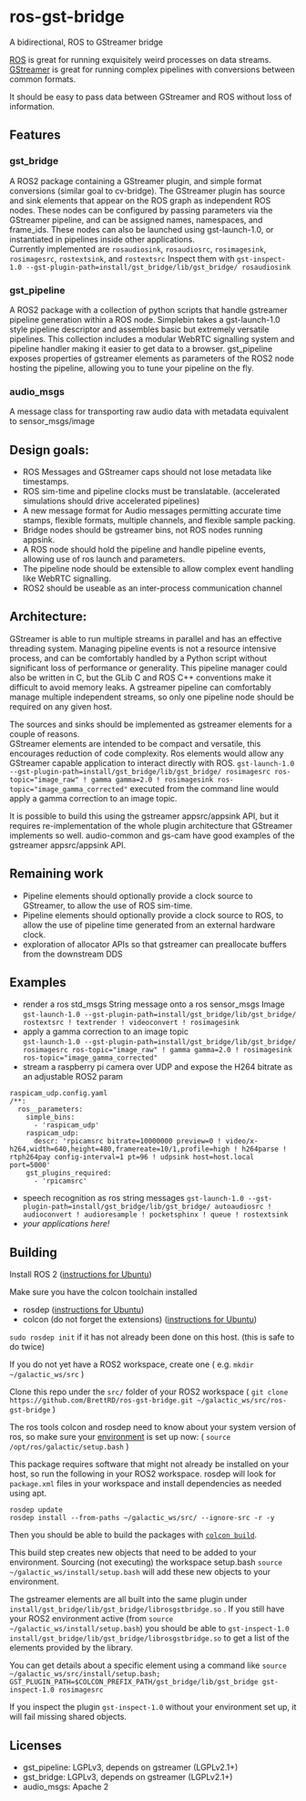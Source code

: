 # ros-gst-bridge
A bidirectional, ROS to GStreamer bridge

[ROS](https://www.ros.org/) is great for running exquisitely weird processes on data streams.\
[GStreamer](https://gstreamer.freedesktop.org/documentation/) is great for running complex pipelines with conversions between common formats.

It should be easy to pass data between GStreamer and ROS without loss of information.

## Features

### gst_bridge
A ROS2 package containing a GStreamer plugin, and simple format conversions (similar goal to cv-bridge).
The GStreamer plugin has source and sink elements that appear on the ROS graph as independent ROS nodes.
These nodes can be configured by passing parameters via the GStreamer pipeline, and can be assigned names, namespaces, and frame_ids.  These nodes can also be launched using gst-launch-1.0, or instantiated in pipelines inside other applications.  
Currently implemented are `rosaudiosink`, `rosaudiosrc`, `rosimagesink`, `rosimagesrc`, `rostextsink`, and `rostextsrc`
Inspect them with `gst-inspect-1.0 --gst-plugin-path=install/gst_bridge/lib/gst_bridge/ rosaudiosink`

### gst_pipeline
A ROS2 package with a collection of python scripts that handle gstreamer pipeline generation within a ROS node.
Simplebin takes a gst-launch-1.0 style pipeline descriptor and assembles basic but extremely versatile pipelines.
This collection includes a modular WebRTC signalling system and pipeline handler making it easier to get data to a browser.
gst_pipeline exposes properties of gstreamer elements as parameters of the ROS2 node hosting the pipeline, allowing you to tune your pipeline on the fly.

### audio_msgs
A message class for transporting raw audio data with metadata equivalent to sensor_msgs/image

## Design goals:
* ROS Messages and GStreamer caps should not lose metadata like timestamps.
* ROS sim-time and pipeline clocks must be translatable. (accelerated simulations should drive accelerated pipelines)
* A new message format for Audio messages permitting accurate time stamps, flexible formats, multiple channels, and flexible sample packing.
* Bridge nodes should be gstreamer bins, not ROS nodes running appsink.
* A ROS node should hold the pipeline and handle pipeline events, allowing use of ros launch and parameters.
* The pipeline node should be extensible to allow complex event handling like WebRTC signalling.
* ROS2 should be useable as an inter-process communication channel

## Architecture:
GStreamer is able to run multiple streams in parallel and has an effective threading system. 
Managing pipeline events is not a resource intensive process, and can be comfortably handled by a Python script without significant loss of performance or generality. This pipeline manager could also be written in C, but the GLib C and ROS C++ conventions make it difficult to avoid memory leaks.
A gstreamer pipeline can comfortably manage multiple independent streams, so only one pipeline node should be required on any given host.

The sources and sinks should be implemented as gstreamer elements for a couple of reasons.\
GStreamer elements are intended to be compact and versatile, this encourages reduction of code complexity.
Ros elements would allow any GStreamer capable application to interact directly with ROS.  `gst-launch-1.0 --gst-plugin-path=install/gst_bridge/lib/gst_bridge/ rosimagesrc ros-topic="image_raw" ! gamma gamma=2.0 ! rosimagesink ros-topic="image_gamma_corrected"` executed from the command line would apply a gamma correction to an image topic.

It is possible to build this using the gstreamer appsrc/appsink API, but it requires re-implementation of the whole plugin architecture that GStreamer implements so well.
audio-common and gs-cam have good examples of the gstreamer appsrc/appsink API.  


## Remaining work
* Pipeline elements should optionally provide a clock source to GStreamer, to allow the use of ROS sim-time.
* Pipeline elements should optionally provide a clock source to ROS, to allow the use of pipeline time generated from an external hardware clock.
* exploration of allocator APIs so that gstreamer can preallocate buffers from the downstream DDS


## Examples
* render a ros std_msgs String message onto a ros sensor_msgs Image  
  `gst-launch-1.0 --gst-plugin-path=install/gst_bridge/lib/gst_bridge/ rostextsrc ! textrender ! videoconvert ! rosimagesink`
* apply a gamma correction to an image topic  
  `gst-launch-1.0 --gst-plugin-path=install/gst_bridge/lib/gst_bridge/ rosimagesrc ros-topic="image_raw" ! gamma gamma=2.0 ! rosimagesink ros-topic="image_gamma_corrected"`
* stream a raspberry pi camera over UDP and expose the H264 bitrate as an adjustable ROS2 param
```
raspicam_udp.config.yaml
/**:
  ros__parameters:
    simple_bins:
      - 'raspicam_udp'
    raspicam_udp:
      descr: 'rpicamsrc bitrate=10000000 preview=0 ! video/x-h264,width=640,height=480,framereate=10/1,profile=high ! h264parse ! rtph264pay config-interval=1 pt=96 ! udpsink host=host.local port=5000'
    gst_plugins_required:
      - 'rpicamsrc'
```
* speech recognition as ros string messages
  `gst-launch-1.0 --gst-plugin-path=install/gst_bridge/lib/gst_bridge/ autoaudiosrc ! audioconvert ! audioresample ! pocketsphinx ! queue ! rostextsink`
* *your applications here!*


## Building
Install ROS 2 ([instructions for Ubuntu](https://docs.ros.org/en/galactic/Installation/Ubuntu-Install-Debians.html))

Make sure you have the colcon toolchain installed
* rosdep ([instructions for Ubuntu](http://wiki.ros.org/rosdep#Installing_rosdep))
* colcon (do not forget the extensions) ([instructions for Ubuntu](https://colcon.readthedocs.io/en/released/user/installation.html#using-debian-packages))

`sudo rosdep init` if it has not already been done on this host. (this is safe to do twice)

If you do not yet have a ROS2 workspace, create one ( e.g. `mkdir ~/galactic_ws/src` )

Clone this repo under the `src/` folder of your ROS2 workspace ( `git clone https://github.com/BrettRD/ros-gst-bridge.git ~/galactic_ws/src/ros-gst-bridge` )

The ros tools colcon and rosdep need to know about your system version of ros, so make sure your [environment](https://docs.ros.org/en/galactic/Installation/Ubuntu-Install-Debians.html#environment-setup) is set up now: ( `source /opt/ros/galactic/setup.bash` )

This package requires software that might not already be installed on your host, so run the following in your ROS2 workspace.  rosdep will look for `package.xml` files in your workspace and install dependencies as needed using apt.
```
rosdep update
rosdep install --from-paths ~/galactic_ws/src/ --ignore-src -r -y
```

Then you should be able to build the packages with [`colcon build`](https://docs.ros.org/en/galactic/Tutorials/Colcon-Tutorial.html).

This build step creates new objects that need to be added to your environment.
Sourcing (not executing) the workspace setup.bash `source ~/galactic_ws/install/setup.bash` will add these new objects to your environment.

The gstreamer elements are all built into the same plugin under `install/gst_bridge/lib/gst_bridge/librosgstbridge.so` .
If you still have your ROS2 environment active (from `source ~/galactic_ws/install/setup.bash`) you should be able to `gst-inspect-1.0 install/gst_bridge/lib/gst_bridge/librosgstbridge.so` to get a list of the elements provided by the library.

You can get details about a specific element using a command like `source ~/galactic_ws/src/install/setup.bash; GST_PLUGIN_PATH=$COLCON_PREFIX_PATH/gst_bridge/lib/gst_bridge gst-inspect-1.0 rosimagesrc`

If you inspect the plugin `gst-inspect-1.0` without your environment set up, it will fail missing shared objects.


## Licenses
* gst_pipeline: LGPLv3, depends on gstreamer (LGPLv2.1+)
* gst_bridge: LGPLv3, depends on gstreamer (LGPLv2.1+)
* audio_msgs: Apache 2
